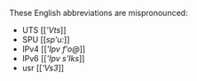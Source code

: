 These English abbreviations are mispronounced:

* UTS [[*'Vts*]]
* SPU [[*sp'u:*]]
* IPv4 [[*'Ipv f'o@*]]
* IPv6 [[*'Ipv s'Iks*]]
* usr [[*'Vs3*]]
